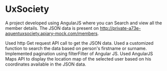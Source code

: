 # UxSociety
A project developed using AngularJS where you can Search and view all the member details. 
The JSON data is present on http://private-a73e-aquentuxsociety.apiary-mock.com/members.

Used http Get request API call to get the JSON data. 
Used a customized function to search the data based on person's firstname or surname.
Implemented pagination using filterFilter of Angular JS. Used AngularJS Maps API to display the location map of the 
selected user based on his coordinates available in the JSON data.
